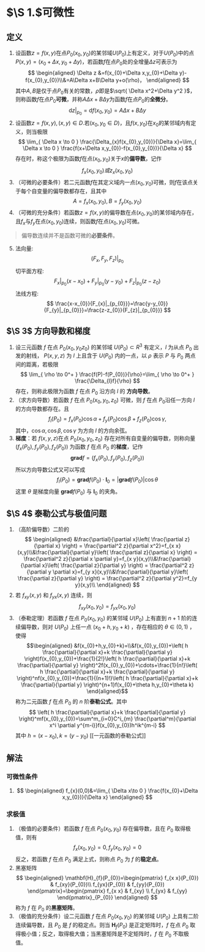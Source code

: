 # $\S 1.$可微性
## 定义
1. 设函数$z=f(x,y)$在点$P_{0}(x_{0},y_{0})$的某邻域$U(P_{0})$上有定义，对于$U(P_{0})$中的点$P(x,y)=(x_{0}+\Delta x,y_{0}+\Delta y)$，若函数$f$在点$P_{0}$处的全增量$\Delta z$可表示为 $$
\begin{aligned}
\Delta z &=f(x_{0}+\Delta x,y_{0}+\Delta y)-f(x_{0},y_{0})\\&=A\Delta x+B\Delta y+o(\rho)，
\end{aligned}
$$其中$A,B$是仅于点$P_{0}$有关的常数，$\rho$即是$\sqrt{ \Delta x^2+\Delta y^2 }$，<br>则称函数$f$在点$P_{0}$**可微**，并称$A\Delta x+B\Delta y$为函数$f$在点$P_{0}$的**全微分**。 $$
\mathrm{d}z |_{p_{0}}=\mathrm{d}f(x_{0},y_{0})=A\Delta x+B\Delta y
$$
2. 设函数$z=f(x,y),(x,y)\in D.$若$(x_{0},y_{0}\in D)$，且$f(x,y_{0})$在$x_{0}$的某邻域内有定义，则当极限 $$
\lim_{ \Delta x \to 0 } \frac{\Delta_{x}f(x_{0},y_{0})}{\Delta x}=\lim_{ \Delta x \to 0 } \frac{f(x+\Delta x,y_{0})-f(x_{0},y_{0})}{\Delta x}
	$$存在时，称这个极限为函数$f$在点$(x_{0},y_{0})$关于$x$的**偏导数**，记作 $$
f_{x}(x_{0},y_{0})或z_{x}(x_{0},y_{0})$$
3. （可微的必要条件）若二元函数$f$在其定义域内一点$(x_{0},y_{0})$可微，则$f$在该点关于每个自变量的偏导数都存在，且其中 $$
A=f_{x}(x_{0},y_{0}),B=f_{y}(x_{0},y_{0})
$$
4. （可微的充分条件）若函数$z=f(x,y)$的偏导数在点$(x_{0},y_{0})$的某邻域内存在，且$f_{x}$与$f_{y}$在点$(x_{0},y_{0})$连续，则函数$f$在点$(x_{0},y_{0})$可微。 
> 偏导数连续并不是函数可微的**必要条件**。
5. 法向量:$$
(F_{x},F_{y},F_{z})|_{p_{0}}
$$切平面方程:$$
F_{x}|_{p_{0}}(x-x_{0})+F_{y}|_{p_{0}}(y-y_{0})+F_{z}|_{p_{0}}(z-z_{0})
$$法线方程:$$
\frac{x-x_{0}}{F_{x}|_{p_{0}}}=\frac{y-y_{0}}{F_{y}|_{p_{0}}}=\frac{z-z_{0}}{F_{z}|_{p_{0}}}
$$
## $\S 3$ 方向导数和梯度
1. 设三元函数 $f$ 在点 $P_{0}(x_{0},y_{0}z_{0})$ 的某邻域 $U(P_{0}) \subset R^3$ 有定义，$l$ 为从点 $P_{0}$ 出发的射线， $P(x,y,z)$ 为 $l$ 上且含于 $U(P_{0})$ 内的一点，以 $\rho$ 表示 $P$ 与 $P_{0}$ 两点间的距离，若极限 $$
\lim_{ \rho \to 0^+ } \frac{f(P)-f(P_{0})}{\rho}=\lim_{ \rho \to 0^+ } \frac{\Delta_{l}f}{\rho}
	$$存在，则称此极限为函数 $f$ 在点 $P_{0}$ 沿方向 $l$ 的 **方向导数**。
2. （求方向导数）若函数 $f$ 在点 $P_{0}(x_{0},y_{0},z_{0})$ 可微，则 $f$ 在点 $P_{0}$沿任一方向 $l$ 的方向导数都存在。且 $$
f_{l}(P_{0})=f_{x}(P_{0})\cos \alpha+f_{y}(P_{0})\cos \beta+f_{z}(P_{0})\cos \gamma,
$$其中，$\cos \alpha , \cos \beta , \cos \gamma$ 为方向 $l$ 的方向余弦。
 3. **梯度**：若 $f(x,y,z)$在点 $P_{0}(x_{0},y_{0},z_{0})$ 存在对所有自变量的偏导数，则称向量 $(f_{x}(P_{0}),f_{y}(P_{0}),f_{z}(P_{0}))$ 为函数 $f$ 在点 $P_{0}$ 的**梯度**，记作 $$
\mathbf{grad} f =(f_{x}(P_{0}),f_{y}(P_{0}),f_{z}(P_{0})) 
$$所以方向导数公式又可以写成 $$
f_{l}(P_{0})=\mathbf{grad}f(P_{0})\cdot \mathbf{l}_{0}=|\mathbf{grad}f(P_{0})|\cos \theta
									$$这里 $\theta$ 是梯度向量 $\mathbf{grad} f(P_{0})$ 与 $\mathbf{l}_{0}$ 的夹角。
## $\S 4$ 泰勒公式与极值问题
1. （高阶偏导数）二阶的 $$
\begin{aligned}
&\frac{\partial}{\partial x}\left( \frac{\partial z}{\partial x} \right) = \frac{\partial^2 z}{\partial x^2}=f_{x x}(x,y)\\&\frac{\partial}{\partial y}\left( \frac{\partial z}{\partial x} \right) = \frac{\partial^2 z}{\partial x \partial y}=f_{x y}(x,y)\\&\frac{\partial}{\partial x}\left( \frac{\partial z}{\partial y} \right) = \frac{\partial^2 z}{\partial y \partial x}=f_{y x}(x,y)\\&\frac{\partial}{\partial y}\left( \frac{\partial z}{\partial y} \right) = \frac{\partial^2 z}{\partial y^2}=f_{y y}(x,y)\\
\end{aligned}
$$ 
2. 若 $f_{xy}(x,y)$ 和 $f_{yx}(x,y)$ 连续，则 $$
f_{xy}(x_{0},y_{0})=f_{yx}(x_{0},y_{0})
$$
3. （泰勒定理）若函数 $f$ 在点 $P_{0}(x_{0},y_{0})$ 的某邻域 $U(P_{0})$ 上有直到 $n+1$ 阶的连续偏导数，则对 $U(P_{0})$ 上任一点 $(x_{0}+h,y_{0}+k)$ ，存在相应的 $\theta \in (0,1)$ ，使得 $$\begin{aligned}
&f(x_{0}+h,y_{0}+k)=\\&f(x_{0},y_{0})+\left( h \frac{\partial}{\partial x}+k \frac{\partial}{\partial y} \right)f(x_{0},y_{0})+\frac{1}{2!}\left( h \frac{\partial}{\partial x}+k \frac{\partial}{\partial y} \right)^2f(x_{0},y_{0})+\cdots+\frac{1}{n!}\left( h \frac{\partial}{\partial x}+k \frac{\partial}{\partial y} \right)^nf(x_{0},y_{0})+\frac{1}{(n+1)!}\left( h \frac{\partial}{\partial x}+k \frac{\partial}{\partial y} \right)^{n+1}f(x_{0}+\theta h,y_{0}+\theta k)
	\end{aligned}$$称为二元函数 $f$ 在点 $P_{0}$ 的 $n$ 阶**泰勒公式**。其中 $$
\left( h \frac{\partial}{\partial x}+k \frac{\partial}{\partial y} \right)^mf(x_{0},y_{0})=\sum^m_{i=0}C^i_{m} \frac{\partial^m}{\partial x^i \partial y^{m-i}}f(x_{0},y_{0})h^ik^{m-i}
$$其中 $h = (x-x_{0}),k=(y-y_{0})$
[[一元函数的泰勒公式]]

 
## 解法
### 可微性条件 
1. $$
\begin{aligned}
f_{x}(0,0)&=\lim_{ \Delta x\to 0 } \frac{f(x_{0}+\Delta x,y_{0})}{\Delta x}
\end{aligned}
$$
### 求极值
1. （极值的必要条件）若函数 $f$ 在点 $P_{0}(x_{0},y_{0})$ 存在偏导数，且在 $P_{0}$ 取得极值，则有 $$
f_{x}(x_{0},y_{0})=0, f_{y}(x_{0},y_{0})=0
$$ 反之，若函数 $f$ 在点 $P_{0}$ 满足上式，则称点 $P_{0}$ 为 $f$ 的**稳定点**。
2. 黑塞矩阵 $$
\begin{aligned}
\mathbf{H}_{f}(P_{0})=\begin{pmatrix}
f_{x x}(P_{0}) & f_{xy}(P_{0})\\ 
f_{yx}(P_{0}) & f_{yy}(P_{0})
\end{pmatrix}=\begin{pmatrix}
f_{x x} & f_{xy}  \\
f_{yx} & f_{yy}
\end{pmatrix}_{P_{0}}
\end{aligned}
$$称为 $f$ 在 $P_{0}$ 的**黑塞矩阵**。
3. （极值的充分条件）设二元函数 $f$ 在点 $P_{0}(x_{0},y_{0})$ 的某邻域 $U(P_{0})$ 上具有二阶连续偏导数，且 $P_{0}$ 是 $f$ 的稳定点。则当 $\mathbf{H}_{f}(P_{0})$ 是正定矩阵时，$f$ 在点 $P_{0}$ 取得极小值；反之，取得极大值；当黑塞矩阵是不定矩阵时，$f$ 在 $P_{0}$ 不取极值。
 